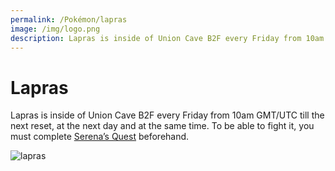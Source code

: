 ```yaml
---
permalink: /Pokémon/lapras
image: /img/logo.png
description: Lapras is inside of Union Cave B2F every Friday from 10am GMT/UTC till the next reset, at the next day and at the same time. To be able to fight it, you must complete Serena’s quest beforehand.
---
```


# Lapras

Lapras is inside of Union Cave B2F every Friday from 10am GMT/UTC till the next
reset, at the next day and at the same time. To be able to fight it, you must
complete [Serena’s Quest](/quests/serenas-quest) beforehand.

![lapras](https://i.imgur.com/gzkBpSV.png)
